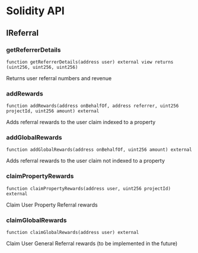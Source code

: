 # Solidity API

## IReferral

### getReferrerDetails

```solidity
function getReferrerDetails(address user) external view returns (uint256, uint256, uint256)
```

Returns user referral numbers and revenue

### addRewards

```solidity
function addRewards(address onBehalfOf, address referrer, uint256 projectId, uint256 amount) external
```

Adds referral rewards to the user claim indexed to a property

### addGlobalRewards

```solidity
function addGlobalRewards(address onBehalfOf, uint256 amount) external
```

Adds referral rewards to the user claim not indexed to a property

### claimPropertyRewards

```solidity
function claimPropertyRewards(address user, uint256 projectId) external
```

Claim User Property Referral rewards

### claimGlobalRewards

```solidity
function claimGlobalRewards(address user) external
```

Claim User General Referral rewards (to be implemented in the future)

